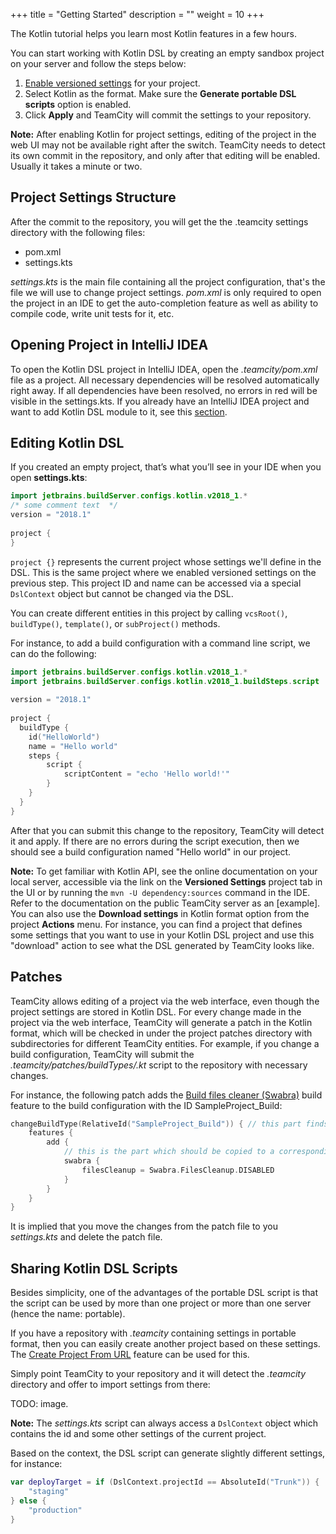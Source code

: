 +++
title = "Getting Started"
description = ""
weight = 10
+++

The Kotlin tutorial helps you learn most Kotlin features in a few hours.

You can start working with Kotlin DSL by creating an empty sandbox project on your server and follow the steps below:

1. [Enable versioned settings](http://) for your project.
2. Select Kotlin as the format. Make sure the **Generate portable DSL scripts** option is enabled.
3. Click **Apply** and TeamCity will commit the settings to your repository.

**Note:** After enabling Kotlin for project settings, editing of the project in the web UI may not be available right after the switch. TeamCity needs to detect its own commit in the repository, and only after that editing will be enabled. Usually it takes a minute or two.

## Project Settings Structure

After the commit to the repository, you will get the the .teamcity settings directory with the following files:

* pom.xml
* settings.kts

*settings.kts* is the main file containing all the project configuration, that's the file we will use to change project settings.
*pom.xml* is only required to open the project in an IDE to get the auto-completion feature as well as ability to compile code, write unit tests for it, etc.

## Opening Project in IntelliJ IDEA

To open the Kotlin DSL project in IntelliJ IDEA, open the *.teamcity/pom.xml* file as a project. All necessary dependencies will be resolved automatically right away. If all dependencies have been resolved, no errors in red will be visible in the settings.kts.
If you already have an IntelliJ IDEA project and want to add Kotlin DSL module to it, see this [section](http://).

## Editing Kotlin DSL  

If you created an empty project, that’s what you’ll see in your IDE when you open **settings.kts**:

```kotlin
import jetbrains.buildServer.configs.kotlin.v2018_1.*
/* some comment text  */
version = "2018.1"
 
project {
}
```

`project {}` represents the current project whose settings we'll define in the DSL. This is the same project where we enabled versioned settings on the previous step. This project ID and name can be accessed via a special `DslContext` object but cannot be changed via the DSL. 

You can create different entities in this project by calling `vcsRoot()`, `buildType()`, `template()`, or `subProject()` methods.

For instance, to add a build configuration with a command line script, we can do the following:

```kotlin
import jetbrains.buildServer.configs.kotlin.v2018_1.*
import jetbrains.buildServer.configs.kotlin.v2018_1.buildSteps.script
 
version = "2018.1"
 
project {
  buildType {
    id("HelloWorld")
    name = "Hello world"
    steps {
        script {
            scriptContent = "echo 'Hello world!'"
        }
    }
  }
}
```

After that you can submit this change to the repository, TeamCity will detect it and apply. If there are no errors during the script execution, then we should see a build configuration named "Hello world" in our project.

**Note:** To get familiar with Kotlin API, see the online documentation on your local server, accessible via the link on the **Versioned Settings** project tab in the UI or by running the `mvn -U dependency:sources` command in the IDE. Refer to the documentation on the public TeamCity server as an [example].
You can also use the **Download settings** in Kotlin format option from the project **Actions** menu. For instance, you can find a project that defines some settings that you want to use in your Kotlin DSL project and use this "download" action to see what the DSL generated by TeamCity looks like.

## Patches

TeamCity allows editing of a project via the web interface, even though the project settings are stored in Kotlin DSL. For every change made in the project via the web interface, TeamCity will generate a patch in the Kotlin format, which will be checked in under the project patches directory with subdirectories for different TeamCity entities. For example, if you change a build configuration, TeamCity will submit the *.teamcity/patches/buildTypes/<id>.kt* script to the repository with necessary changes.

For instance, the following patch adds the [Build files cleaner (Swabra)](http://) build feature to the build configuration with the ID SampleProject_Build:

```kotlin
changeBuildType(RelativeId("SampleProject_Build")) { // this part finds the build configuration where the change has to be done 
    features {
        add {
            // this is the part which should be copied to a corresponding place of the settings.kts file
            swabra {
                filesCleanup = Swabra.FilesCleanup.DISABLED
            }
        }
    }
}
```

It is implied that you move the changes from the patch file to you *settings.kts* and delete the patch file.

## Sharing Kotlin DSL Scripts

Besides simplicity, one of the advantages of the portable DSL script is that the script can be used by more than one project or more than one server (hence the name: portable).

If you have a repository with *.teamcity* containing settings in portable format, then you can easily create another project based on these settings. The [Create Project From URL](http://) feature can be used for this.

Simply point TeamCity to your repository and it will detect the *.teamcity* directory and offer to import settings from there:

TODO: image.

**Note:** The *settings.kts* script can always access a `DslContext` object which contains the id and some other settings of the current project.

Based on the context, the DSL script can generate slightly different settings, for instance:

```kotlin
var deployTarget = if (DslContext.projectId == AbsoluteId("Trunk")) {
    "staging"
} else {
    "production"
}
```